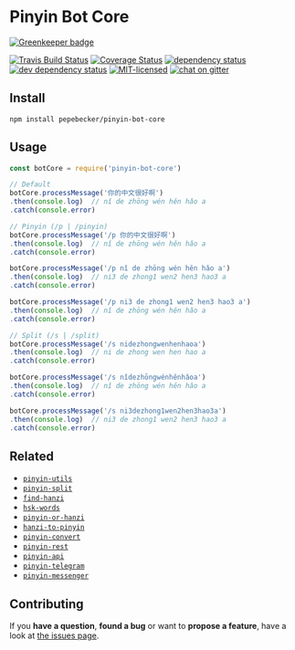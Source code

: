 # Pinyin Bot Core

[![Greenkeeper badge](https://badges.greenkeeper.io/pepebecker/pinyin-bot-core.svg)](https://greenkeeper.io/)

[![Travis Build Status](https://travis-ci.org/pepebecker/pinyin-bot-core.svg)](https://travis-ci.org/pepebecker/pinyin-bot-core)
[![Coverage Status](https://coveralls.io/repos/github/pepebecker/pinyin-bot-core/badge.svg)](https://coveralls.io/github/pepebecker/pinyin-bot-core)
[![dependency status](https://img.shields.io/david/pepebecker/pinyin-bot-core.svg)](https://david-dm.org/pepebecker/pinyin-bot-core)
[![dev dependency status](https://img.shields.io/david/dev/pepebecker/pinyin-bot-core.svg)](https://david-dm.org/pepebecker/pinyin-bot-core#info=devDependencies)
[![MIT-licensed](https://img.shields.io/github/license/pepebecker/pinyin-bot-core.svg)](https://opensource.org/licenses/MIT)
[![chat on gitter](https://badges.gitter.im/pepebecker.svg)](https://gitter.im/pepebecker)

## Install

```shell
npm install pepebecker/pinyin-bot-core
```

## Usage

```js
const botCore = require('pinyin-bot-core')

// Default
botCore.processMessage('你的中文很好啊')
.then(console.log)  // nǐ de zhōng wén hěn hǎo a
.catch(console.error)

// Pinyin (/p | /pinyin)
botCore.processMessage('/p 你的中文很好啊')
.then(console.log)  // nǐ de zhōng wén hěn hǎo a
.catch(console.error)

botCore.processMessage('/p nǐ de zhōng wén hěn hǎo a')
.then(console.log)  // ni3 de zhong1 wen2 hen3 hao3 a
.catch(console.error)

botCore.processMessage('/p ni3 de zhong1 wen2 hen3 hao3 a')
.then(console.log)  // nǐ de zhōng wén hěn hǎo a
.catch(console.error)

// Split (/s | /split)
botCore.processMessage('/s nidezhongwenhenhaoa')
.then(console.log)  // ni de zhong wen hen hao a
.catch(console.error)

botCore.processMessage('/s nǐdezhōngwénhěnhǎoa')
.then(console.log)  // nǐ de zhōng wén hěn hǎo a
.catch(console.error)

botCore.processMessage('/s ni3dezhong1wen2hen3hao3a')
.then(console.log)  // ni3 de zhong1 wen2 hen3 hao3 a
.catch(console.error)
```

## Related

- [`pinyin-utils`](https://github.com/pepebecker/pinyin-utils)
- [`pinyin-split`](https://github.com/pepebecker/pinyin-split)
- [`find-hanzi`](https://github.com/pepebecker/find-hanzi)
- [`hsk-words`](https://github.com/pepebecker/hsk-words)
- [`pinyin-or-hanzi`](https://github.com/pepebecker/pinyin-or-hanzi)
- [`hanzi-to-pinyin`](https://github.com/pepebecker/hanzi-to-pinyin)
- [`pinyin-convert`](https://github.com/pepebecker/pinyin-convert)
- [`pinyin-rest`](https://github.com/pepebecker/pinyin-rest)
- [`pinyin-api`](https://github.com/pepebecker/pinyin-api)
- [`pinyin-telegram`](https://github.com/pepebecker/pinyin-telegram)
- [`pinyin-messenger`](https://github.com/pepebecker/pinyin-messenger)

## Contributing

If you **have a question**, **found a bug** or want to **propose a feature**, have a look at [the issues page](https://github.com/pepebecker/pinyin-bot-core/issues).
